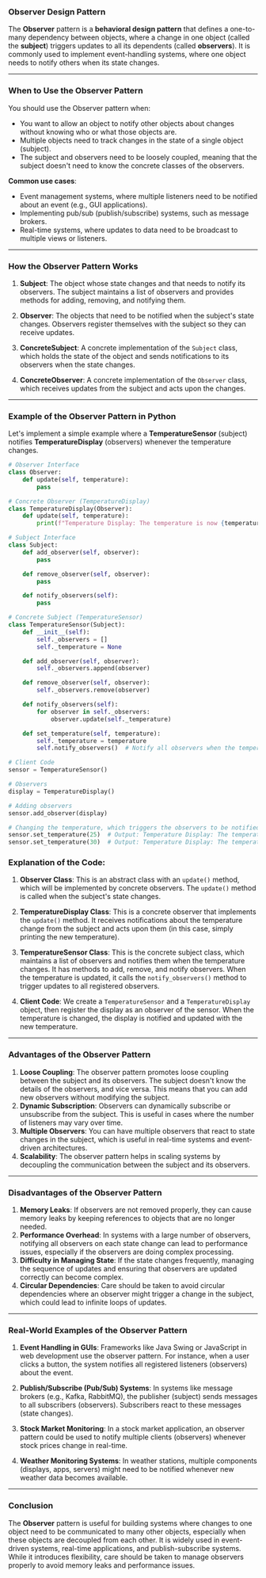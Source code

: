 ### **Observer Design Pattern**

The **Observer** pattern is a **behavioral design pattern** that defines a one-to-many dependency between objects, where a change in one object (called the **subject**) triggers updates to all its dependents (called **observers**). It is commonly used to implement event-handling systems, where one object needs to notify others when its state changes.

---

### **When to Use the Observer Pattern**

You should use the Observer pattern when:
- You want to allow an object to notify other objects about changes without knowing who or what those objects are.
- Multiple objects need to track changes in the state of a single object (subject).
- The subject and observers need to be loosely coupled, meaning that the subject doesn't need to know the concrete classes of the observers.

**Common use cases**:
- Event management systems, where multiple listeners need to be notified about an event (e.g., GUI applications).
- Implementing pub/sub (publish/subscribe) systems, such as message brokers.
- Real-time systems, where updates to data need to be broadcast to multiple views or listeners.

---

### **How the Observer Pattern Works**

1. **Subject**: The object whose state changes and that needs to notify its observers. The subject maintains a list of observers and provides methods for adding, removing, and notifying them.
   
2. **Observer**: The objects that need to be notified when the subject's state changes. Observers register themselves with the subject so they can receive updates.

3. **ConcreteSubject**: A concrete implementation of the `Subject` class, which holds the state of the object and sends notifications to its observers when the state changes.

4. **ConcreteObserver**: A concrete implementation of the `Observer` class, which receives updates from the subject and acts upon the changes.

---

### **Example of the Observer Pattern in Python**

Let's implement a simple example where a **TemperatureSensor** (subject) notifies **TemperatureDisplay** (observers) whenever the temperature changes.

```python
# Observer Interface
class Observer:
    def update(self, temperature):
        pass

# Concrete Observer (TemperatureDisplay)
class TemperatureDisplay(Observer):
    def update(self, temperature):
        print(f"Temperature Display: The temperature is now {temperature}°C")

# Subject Interface
class Subject:
    def add_observer(self, observer):
        pass

    def remove_observer(self, observer):
        pass

    def notify_observers(self):
        pass

# Concrete Subject (TemperatureSensor)
class TemperatureSensor(Subject):
    def __init__(self):
        self._observers = []
        self._temperature = None

    def add_observer(self, observer):
        self._observers.append(observer)

    def remove_observer(self, observer):
        self._observers.remove(observer)

    def notify_observers(self):
        for observer in self._observers:
            observer.update(self._temperature)

    def set_temperature(self, temperature):
        self._temperature = temperature
        self.notify_observers()  # Notify all observers when the temperature changes

# Client Code
sensor = TemperatureSensor()

# Observers
display = TemperatureDisplay()

# Adding observers
sensor.add_observer(display)

# Changing the temperature, which triggers the observers to be notified
sensor.set_temperature(25)  # Output: Temperature Display: The temperature is now 25°C
sensor.set_temperature(30)  # Output: Temperature Display: The temperature is now 30°C
```

### **Explanation of the Code:**

1. **Observer Class**: This is an abstract class with an `update()` method, which will be implemented by concrete observers. The `update()` method is called when the subject's state changes.
   
2. **TemperatureDisplay Class**: This is a concrete observer that implements the `update()` method. It receives notifications about the temperature change from the subject and acts upon them (in this case, simply printing the new temperature).

3. **TemperatureSensor Class**: This is the concrete subject class, which maintains a list of observers and notifies them when the temperature changes. It has methods to add, remove, and notify observers. When the temperature is updated, it calls the `notify_observers()` method to trigger updates to all registered observers.

4. **Client Code**: We create a `TemperatureSensor` and a `TemperatureDisplay` object, then register the display as an observer of the sensor. When the temperature is changed, the display is notified and updated with the new temperature.

---

### **Advantages of the Observer Pattern**

1. **Loose Coupling**: The observer pattern promotes loose coupling between the subject and its observers. The subject doesn't know the details of the observers, and vice versa. This means that you can add new observers without modifying the subject.
2. **Dynamic Subscription**: Observers can dynamically subscribe or unsubscribe from the subject. This is useful in cases where the number of listeners may vary over time.
3. **Multiple Observers**: You can have multiple observers that react to state changes in the subject, which is useful in real-time systems and event-driven architectures.
4. **Scalability**: The observer pattern helps in scaling systems by decoupling the communication between the subject and its observers.

---

### **Disadvantages of the Observer Pattern**

1. **Memory Leaks**: If observers are not removed properly, they can cause memory leaks by keeping references to objects that are no longer needed.
2. **Performance Overhead**: In systems with a large number of observers, notifying all observers on each state change can lead to performance issues, especially if the observers are doing complex processing.
3. **Difficulty in Managing State**: If the state changes frequently, managing the sequence of updates and ensuring that observers are updated correctly can become complex.
4. **Circular Dependencies**: Care should be taken to avoid circular dependencies where an observer might trigger a change in the subject, which could lead to infinite loops of updates.

---

### **Real-World Examples of the Observer Pattern**

1. **Event Handling in GUIs**: Frameworks like Java Swing or JavaScript in web development use the observer pattern. For instance, when a user clicks a button, the system notifies all registered listeners (observers) about the event.
   
2. **Publish/Subscribe (Pub/Sub) Systems**: In systems like message brokers (e.g., Kafka, RabbitMQ), the publisher (subject) sends messages to all subscribers (observers). Subscribers react to these messages (state changes).

3. **Stock Market Monitoring**: In a stock market application, an observer pattern could be used to notify multiple clients (observers) whenever stock prices change in real-time.

4. **Weather Monitoring Systems**: In weather stations, multiple components (displays, apps, servers) might need to be notified whenever new weather data becomes available.

---

### **Conclusion**

The **Observer** pattern is useful for building systems where changes to one object need to be communicated to many other objects, especially when these objects are decoupled from each other. It is widely used in event-driven systems, real-time applications, and publish-subscribe systems. While it introduces flexibility, care should be taken to manage observers properly to avoid memory leaks and performance issues.
